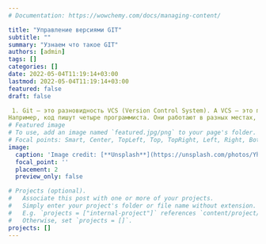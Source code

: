 ```yaml
---
# Documentation: https://wowchemy.com/docs/managing-content/

title: "Управление версиями GIT"
subtitle: ""
summary: "Узнаем что такое GIT"
authors: [admin]
tags: []
categories: []
date: 2022-05-04T11:19:14+03:00
lastmod: 2022-05-04T11:19:14+03:00
featured: false
draft: false

 1. Git – это разновидность VCS (Version Control System). А VCS – это программа для работы с постоянно изменяющейся информацией. Такое ПО может хранить множество версий одного и того же файла (документа) и возвращаться к более раннему состоянию (версии).
Например, код пишут четыре программиста. Они работают в разных местах, с разных компьютеров, в разное время. VCS сохраняет все изменения, внесенные всеми программистами, и в любой момент можно вернуться к версии, созданной три дня или месяц назад. 
# Featured image
# To use, add an image named `featured.jpg/png` to your page's folder.
# Focal points: Smart, Center, TopLeft, Top, TopRight, Left, Right, BottomLeft, Bottom, BottomRight.
image: 
  caption: 'Image credit: [**Unsplash**](https://unsplash.com/photos/Yh2Y8avvPec)'
  focal_point: ''
  placement: 2
  preview_only: false

# Projects (optional).
#   Associate this post with one or more of your projects.
#   Simply enter your project's folder or file name without extension.
#   E.g. `projects = ["internal-project"]` references `content/project/deep-learning/index.md`.
#   Otherwise, set `projects = []`.
projects: []
---
```

